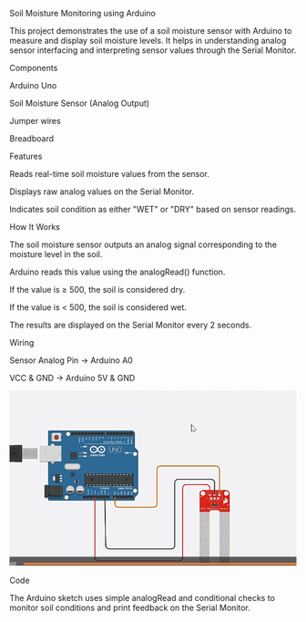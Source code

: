 Soil Moisture Monitoring using Arduino

This project demonstrates the use of a soil moisture sensor with Arduino to measure and display soil moisture levels. It helps in understanding analog sensor interfacing and interpreting sensor values through the Serial Monitor.

Components

Arduino Uno

Soil Moisture Sensor (Analog Output)

Jumper wires

Breadboard

Features

Reads real-time soil moisture values from the sensor.

Displays raw analog values on the Serial Monitor.

Indicates soil condition as either "WET" or "DRY" based on sensor readings.

How It Works

The soil moisture sensor outputs an analog signal corresponding to the moisture level in the soil.

Arduino reads this value using the analogRead() function.

If the value is ≥ 500, the soil is considered dry.

If the value is < 500, the soil is considered wet.

The results are displayed on the Serial Monitor every 2 seconds.

Wiring

Sensor Analog Pin → Arduino A0

VCC & GND → Arduino 5V & GND

![Soil Moisture Sensor](Soil%20Moisture%20Sensor.png)

Code

The Arduino sketch uses simple analogRead and conditional checks to monitor soil conditions and print feedback on the Serial Monitor.
